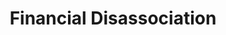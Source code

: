 ---
pid: NS147
title: Financial Disassociation
location_transcription: Everywhere in Philadelphia
zipcode: '19133'
outside_phl: 
neighborhood: Fairhill,North Philadelphia
age: '28'
age_range: 20-29
instagram: 
image_file_name: NS_147.jpg
proposal_transcription: Monument to describe the Financial disassociation between
  min wage and cost of living in Philadelphia
topic: Class Structure,Inequality,Philadelphia,Social Justice
topic_summary: 0, 0, 0, 0
type: Other No Form,Image
keywords_other: class, finance, financial disassociation, minimum wage, labor, cost
  of living
credit: 
image_labels: 
twitter: 
facebook: 
permalink: "/monuments/ns147/"
layout: item-page
---